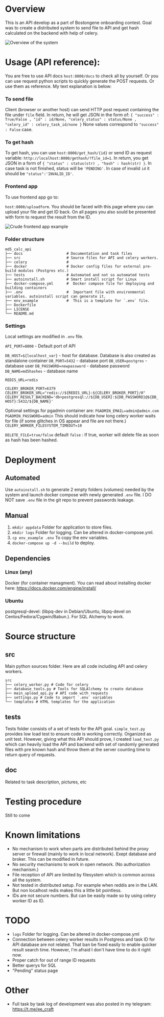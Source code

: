 # Overview
This is an API develop as a part of Bostongene onboarding contest. Goal was to create a distributed system to send file to API and get hash calculated on the backend with help of celery.

![Overview of the system](./doc/MD5_API_schematic_diagram.png)

# Usage (API reference):
You are free to use API docs `host:8000/docs` to check all by yourself. Or you can use request python scripts to quickly generate the POST requests. Or use them as reference. My text explanation is below:
### To send file
Client (browser or another host) can send HTTP post request containing the file under `file` field. In return, he will get JSON in the form of:
`{ "success" : True/False , "id" : id/None, "celery_status" : status/None , "celery_id" : celery_task_id/none }`
None values correspond to `"success" : False` case.
### To get hash
To get hash, you can use `host:8000/get_hash/{id}` or send ID as request variable: `http://localhost:8000/gethash/?file_id=1`. In return, you get JSON in a form of `{ "status" : status(str) , "hash" : hash(str) }`. In case task is not finished, status will be `'PENDING'`. In case of invalid `id` it should be `"status":'INVALID_ID'`.


### Frontend app

To use frontend app go to:

`host:8000/uploadform`. You should be faced with this page where you can upload your file and get ID back. On all pages you also sould be presented with form to request the result from the ID.


![Crude frontend app example](./doc/frontend_example.png)
### Folder structure

    md5_calc_api
    ├── docs                    # Documentation and task files
    ├── src                     # Source files for API and celery workers. 
    ├── celery                  # 
    ├── docker                  # Docker config files for external pre-build modules (Postgres etc.) 
    ├── tests                   # Automated and not so automated tests
    ├── autoinstall.sh          # Smart install script for Linux
    ├── docker-compose.yml      #  Docker compose file for deploying and building containers
    ├── .env                    #  Important file with environmental variables. autoinstall script can generate it.
    ├── env_example             #  This is a template for `.env` file.
    ├── Dockerfile
    ├── LICENSE
    └── README.md

### Settings

Local settings are modified in `.env` file.

`API_PORT=8000` - Default port of API

`DB_HOST=${localhost_var}` - host for database. Database is also created as standalone container
`DB_PORT=5432` - database port
`DB_USER=postgres` - database user
`DB_PASSWORD=newpassword` - database password
`DB_NAME=md5hashes` - database name

`REDIS_URL=redis` 

`CELERY_BROKER_PORT=6379`
`CELERY_BROKER_URL="redis://${REDIS_URL}:${CELERY_BROKER_PORT}/0"`
`CELERY_RESULT_BACKEND='db+postgresql://${DB_USER}:${DB_PASSWORD}@${DB_HOST}:5432/${DB_NAME}'`

Optional settings for pgadmin container are:
`PGADMIN_EMAIL=admin@admin.com`
`PGADMIN_PASSWORD=admin`
This should indicate how long celery worker waits for file (if some glitches in OS appear and file are not there.)
`CELERY_WORKER_FILESYSTEM_TIMEOUT=10`

`DELETE_FILE=true/false` default `false` : If true, worker will delete file as soon as hash has been hashed. 
# Deployment
## Automated
Use `autoinstall.sh` to generate 2 empty folders (volumes) needed by the system and launch docker compose with newly generated `.env` file. I DO NOT save `.env` file in the git repo to prevent passwords leakage.

## Manual
1. `mkdir appdata` Folder for application to store files.
2. `mkdir logs` Folder for logging. Can be altered in docker-compose.yml.
3. `cp env_example .env` To copy the env variables.
4. `docker-compose up -d --build` to deploy.


## Dependencies
### Linux (any)
Docker (for container managment). You can read about installing docker here: https://docs.docker.com/engine/install/
### Ubuntu
postgresql-devel: (libpq-dev in Debian/Ubuntu, libpq-devel on Centos/Fedora/Cygwin/Babun.). For SQL Alchemy to work.

# Source structure

## src

Main python sources folder. Here are all code including API and celery workers.


    src
    ├── celery_worker.py # Code for celery
    ├── database_tools.py # Tools for SQLAlchemy to create database
    ├── main_upload_api.py # API code with requests
    ├── settings.py # Code to import `.env` variables
    └── templates # HTML templates for the application

## tests
Tests folder consists of a set of tests for the API goal. `simple_test.py` provides low load test to ensure code is working correctly. Organized as unit test. However, giving what this API should prove, I created `load_test.py` which can heavily load the API and backend with set of randomly generated files with pre known hash and throw them at the server counting time to return query of requests. 

## doc

Related to task description, pictures, etc

# Testing procedure

Still to come


# Known limitations
* No mechanism to work when parts are distributed behind the proxy server or firewall (mainly to work in local network). Exept database and broker. This can be modified in future.
* No security mechanisms to work in open network. (No authorization mechanism.)
* File reception of API are limited by filesystem which is common across all the system.
* Not tested in distributed setup. For example when reddis are in the LAN. But non localhost redis makes this a little bit pointless.
* IDs are not secure numbers. But can be easily made so by using celery worker ID as ID.

# TODO

* `logs` Folder for logging. Can be altered in docker-compose.yml
* Connection between celery worker results in Postgress and task ID for API database are not related. That ban be fixed easily to enable quicker result search time. However, I'm afraid I don't have time to do it right now.
* Proper catch for out of range ID requests
* Better querys for SQL
* "Pending" status page

# Other
* Full task by task log of development was also posted in my telegram: https://t.me/ee_craft


